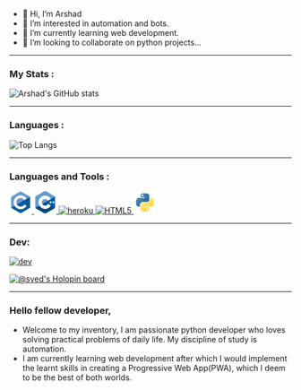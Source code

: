 - 👋 Hi, I’m Arshad
- 👀 I’m interested in automation and bots.
- 🌱 I’m currently learning web development.
- 💞️ I’m looking to collaborate on python projects...

<hr>


### My Stats :

![Arshad's GitHub stats](https://github-readme-stats.vercel.app/api?username=Arshad-02&show_icons=true&theme=midnight-purple)

<hr>

### Languages :

![Top Langs](https://github-readme-stats.vercel.app/api/top-langs/?username=Arshad-02&langs_count=8&theme=midnight-purple)

<hr>

<h3 align="left">Languages and Tools :</h3>
<p align="left"> <a href="https://www.cprogramming.com/" target="_blank"> <img src="https://raw.githubusercontent.com/devicons/devicon/master/icons/c/c-original.svg" alt="c" width="40" height="40"/> </a> <a href="https://www.w3schools.com/cpp/" target="_blank"> <img src="https://raw.githubusercontent.com/devicons/devicon/master/icons/cplusplus/cplusplus-original.svg" alt="cplusplus" width="40" height="40"/> </a> <a href="https://heroku.com" target="_blank"> <img src="https://www.vectorlogo.zone/logos/heroku/heroku-icon.svg" alt="heroku" width="40" height="40"/> </a> <a href="https://www.w3schools.com/html/" target="_blank"> <img src="https://user-images.githubusercontent.com/91333786/159528411-64149744-b749-465e-9d1c-0b06328823a5.png" alt="HTML5" width="40" height="40"/> </a> <a href="https://www.python.org" target="_blank"> <img src="https://raw.githubusercontent.com/devicons/devicon/master/icons/python/python-original.svg" alt="python" width="40" height="40"/> </a> </p>

<hr>

<h3 align="left">Dev:</h3>

[<img src='https://cdn.jsdelivr.net/npm/simple-icons@3.0.1/icons/dev-dot-to.svg' alt='dev' height='40'>](https://dev.to/arshad02)

[![@syed's Holopin board](https://holopin.io/api/user/board?user=syed)](https://holopin.io/@syed)
<hr>

### Hello fellow developer,
- Welcome to my inventory, I am passionate python developer who loves solving practical problems of daily life. My discipline of study is automation.
- I am currently learning web development after which I would implement the learnt skills in creating a Progressive Web App(PWA), which I deem to be the best of both worlds. 
<!---
Arshad-02/Arshad-02 is a ✨ special ✨ repository because its `README.md` (this file) appears on your GitHub profile.
You can click the Preview link to take a look at your changes.
--->
